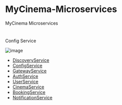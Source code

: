 # MyCinema-Microservices
MyCinema Microservices
#
Config Service

![image](https://user-images.githubusercontent.com/70531267/205470778-9f866fd3-b910-4ec1-a19f-7ab4a56bc4a7.png)

- [DiscoveryService](https://github.com/mfyasykur/DiscoveryService-MyCinemaMicroservices)
- [ConfigService](https://github.com/mfyasykur/ConfigService-MyCinemaMicroservices)
- [GatewayService](https://github.com/mfyasykur/GatewayService-MyCinemaMicroservices)
- [AuthService](https://github.com/mfyasykur/AuthService-MyCinemaMicroservices)
- [UserService](https://github.com/mfyasykur/UserService-MyCinemaMicroservices)
- [CinemaService](https://github.com/mfyasykur/CinemaService-MyCinemaMicroservices)
- [BookingService](https://github.com/mfyasykur/BookingService-MyCinemaMicroservices)
- [NotificationService](https://github.com/mfyasykur/NotificationService-MyCinemaMicroservices)
